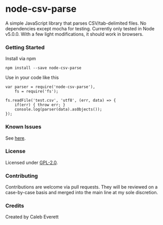 # node-csv-parse
A simple JavaScript library that parses CSV/tab-delimited files. No dependencies except mocha for testing.
Currently only tested in Node v5.0.0. With a few light modifications, it should work in browsers.

### Getting Started

Install via npm

    npm install --save node-csv-parse

Use in your code like this

    var parser = require('node-csv-parse'),
        fs = require('fs');

    fs.readFile('test.csv', 'utf8', (err, data) => {
        if(err) { throw err; }
        console.log(parser(data).asObjects());
    });

### Known Issues

See [here](https://github.com/everettcaleb/node-csv-parse/issues).

### License

Licensed under [GPL-2.0](LICENSE).

### Contributing

Contributions are welcome via pull requests. They will be reviewed on a case-by-case basis and merged into the main line at my sole discretion.

### Credits

Created by Caleb Everett
